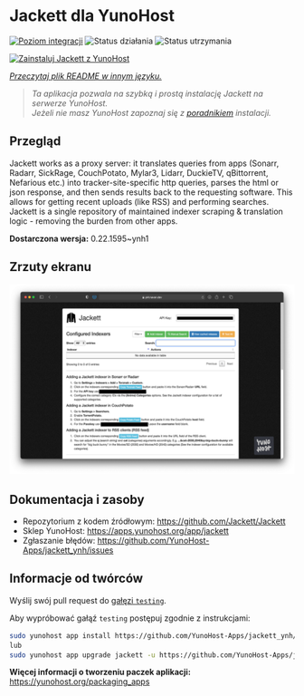 <!--
To README zostało automatycznie wygenerowane przez <https://github.com/YunoHost/apps/tree/master/tools/readme_generator>
Nie powinno być ono edytowane ręcznie.
-->

# Jackett dla YunoHost

[![Poziom integracji](https://apps.yunohost.org/badge/integration/jackett)](https://ci-apps.yunohost.org/ci/apps/jackett/)
![Status działania](https://apps.yunohost.org/badge/state/jackett)
![Status utrzymania](https://apps.yunohost.org/badge/maintained/jackett)

[![Zainstaluj Jackett z YunoHost](https://install-app.yunohost.org/install-with-yunohost.svg)](https://install-app.yunohost.org/?app=jackett)

*[Przeczytaj plik README w innym języku.](./ALL_README.md)*

> *Ta aplikacja pozwala na szybką i prostą instalację Jackett na serwerze YunoHost.*  
> *Jeżeli nie masz YunoHost zapoznaj się z [poradnikiem](https://yunohost.org/install) instalacji.*

## Przegląd

Jackett works as a proxy server: it translates queries from apps (Sonarr, Radarr, SickRage, CouchPotato, Mylar3, Lidarr, DuckieTV, qBittorrent, Nefarious etc.) into tracker-site-specific http queries, parses the html or json response, and then sends results back to the requesting software. This allows for getting recent uploads (like RSS) and performing searches. Jackett is a single repository of maintained indexer scraping & translation logic - removing the burden from other apps.


**Dostarczona wersja:** 0.22.1595~ynh1

## Zrzuty ekranu

![Zrzut ekranu z Jackett](./doc/screenshots/demo.png)

## Dokumentacja i zasoby

- Repozytorium z kodem źródłowym: <https://github.com/Jackett/Jackett>
- Sklep YunoHost: <https://apps.yunohost.org/app/jackett>
- Zgłaszanie błędów: <https://github.com/YunoHost-Apps/jackett_ynh/issues>

## Informacje od twórców

Wyślij swój pull request do [gałęzi `testing`](https://github.com/YunoHost-Apps/jackett_ynh/tree/testing).

Aby wypróbować gałąź `testing` postępuj zgodnie z instrukcjami:

```bash
sudo yunohost app install https://github.com/YunoHost-Apps/jackett_ynh/tree/testing --debug
lub
sudo yunohost app upgrade jackett -u https://github.com/YunoHost-Apps/jackett_ynh/tree/testing --debug
```

**Więcej informacji o tworzeniu paczek aplikacji:** <https://yunohost.org/packaging_apps>
